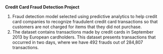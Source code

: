 **Credit Card Fraud Detection Project**

1) Fraud detection model selected using predictive analytics to help credit card companies to recognize fraudulent credit card transactions so that customers are not charged for items that they did not purchase.
2) The dataset contains transactions made by credit cards in September 2013 by European cardholders. This dataset presents transactions that occurred in two days, where we have 492 frauds out of 284,807 transactions.
